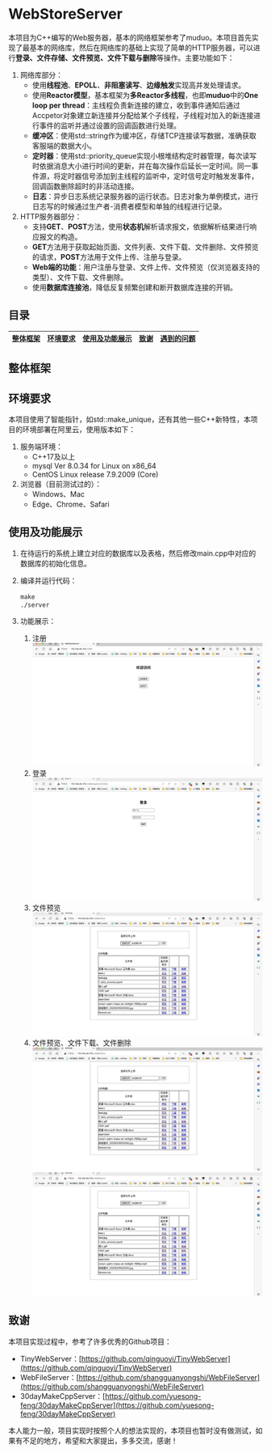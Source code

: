 # WebStoreServer

本项目为C++编写的Web服务器，基本的网络框架参考了muduo。本项目首先实现了最基本的网络库，然后在网络库的基础上实现了简单的HTTP服务器，可以进行**登录、文件存储、文件预览、文件下载与删除**等操作。主要功能如下：

1. 网络库部分：
   * 使用**线程池**、**EPOLL**、**非阻塞读写**、**边缘触发**实现高并发处理请求。
   * 使用**Reactor模型**，基本框架为**多Reactor多线程**，也即**muduo**中的**One loop per thread**：主线程负责新连接的建立，收到事件通知后通过Accpetor对象建立新连接并分配给某个子线程，子线程对加入的新连接进行事件的监听并通过设置的回调函数进行处理。
   * **缓冲区**：使用std::string作为缓冲区，存储TCP连接读写数据，准确获取客服端的数据大小。
   * **定时器**：使用std::priority_queue实现小根堆结构定时器管理，每次读写时依据消息大小进行时间的更新，并在每次操作后延长一定时间。同一事件源，将定时器信号添加到主线程的监听中，定时信号定时触发发事件，回调函数删除超时的非活动连接。
   * **日志**：异步日志系统记录服务器的运行状态。日志对象为单例模式，进行日志写的时候通过生产者-消费者模型和单独的线程进行记录。
2. HTTP服务器部分：
   * 支持**GET**、**POST**方法，使用**状态机**解析请求报文，依据解析结果进行响应报文的构造。
   * **GET**方法用于获取起始页面、文件列表、文件下载、文件删除、文件预览的请求，**POST**方法用于文件上传、注册与登录。
   * **Web端的功能**：用户注册与登录、文件上传、文件预览（仅浏览器支持的类型）、文件下载、文件删除。
   * 使用**数据库连接池**，降低反复频繁创建和断开数据库连接的开销。

## 目录

| [整体框架](#整体框架) | [环境要求](#环境要求) | [使用及功能展示](#使用及功能展示) | [致谢](#致谢) | [遇到的问题](https://github.com/gongshanchong/WebStoreServer/blob/main/%E9%81%87%E5%88%B0%E7%9A%84%E9%97%AE%E9%A2%98.md) |
|:--------:|:--------:|:--------:|:--------:|:--------:|

## 整体框架

## 环境要求

本项目使用了智能指针，如std::make_unique，还有其他一些C++新特性，本项目的环境部署在阿里云，使用版本如下：

1. 服务端环境：
   * C++17及以上
   * mysql  Ver 8.0.34 for Linux on x86_64
   * CentOS Linux release 7.9.2009 (Core)
2. 浏览器（目前测试过的）：
   * Windows、Mac
   * Edge、Chrome、Safari

## 使用及功能展示

1. 在待运行的系统上建立对应的数据库以及表格，然后修改main.cpp中对应的数据库的初始化信息。
2. 编译并运行代码：

   ```
   make
   ./server
   ```
3. 功能展示：

   1. 注册
      ![注册](./testImages/register.gif)
   2. 登录
      ![登录](./testImages/log.gif)
   3. 文件预览
      ![文件预览](./testImages/preview.gif)
   4. 文件预览、文件下载、文件删除
      ![下载/删除](./testImages/download:delete1.gif)
      ![下载/删除](./testImages/download:delete2.gif)

## 致谢

本项目实现过程中，参考了许多优秀的Github项目：

* TinyWebServer：[https://github.com/qinguoyi/TinyWebServer](https://github.com/qinguoyi/TinyWebServer)
* WebFileServer：[https://github.com/shangguanyongshi/WebFileServer](https://github.com/shangguanyongshi/WebFileServer)
* 30dayMakeCppServer：[https://github.com/yuesong-feng/30dayMakeCppServer](https://github.com/yuesong-feng/30dayMakeCppServer)

本人能力一般，项目实现时按照个人的想法实现的，本项目也暂时没有做测试，如果有不足的地方，希望和大家提出，多多交流，感谢！

